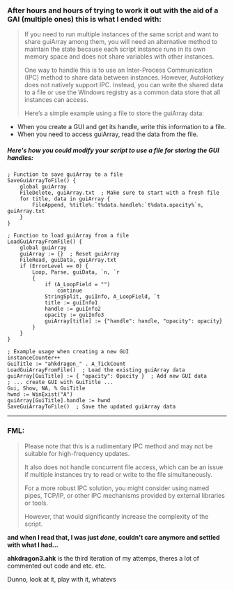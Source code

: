 ### After hours and hours of trying to work it out with the aid of a GAI (multiple ones) this is what I ended with:

> If you need to run multiple instances of the same script and want to share guiArray among them, you will need an alternative method to maintain the state because each script instance runs in its own memory space and does not share variables with other instances.
> 
> One way to handle this is to use an Inter-Process Communication (IPC) method to share data between instances. However, AutoHotkey does not natively support IPC. Instead, you can write the shared data to a file or use the Windows registry as a common data store that all instances can access.
> 
> Here’s a simple example using a file to store the guiArray data:

- When you create a GUI and get its handle, write this information to a file.
- When you need to access guiArray, read the data from the file.

##### Here's how you could modify your script to use a file for storing the GUI handles:

```ahk
; Function to save guiArray to a file
SaveGuiArrayToFile() {
    global guiArray
    FileDelete, guiArray.txt  ; Make sure to start with a fresh file
    for title, data in guiArray {
        FileAppend, %title%:`t%data.handle%:`t%data.opacity%`n, guiArray.txt
    }
}

; Function to load guiArray from a file
LoadGuiArrayFromFile() {
    global guiArray
    guiArray := {}  ; Reset guiArray
    FileRead, guiData, guiArray.txt
    if (ErrorLevel == 0) {
        Loop, Parse, guiData, `n, `r
        {
            if (A_LoopField = "")
                continue
            StringSplit, guiInfo, A_LoopField, `t
            title := guiInfo1
            handle := guiInfo2
            opacity := guiInfo3
            guiArray[title] := {"handle": handle, "opacity": opacity}
        }
    }
}

; Example usage when creating a new GUI
instanceCounter++
GuiTitle := "ahkdragon_" . A_TickCount
LoadGuiArrayFromFile()  ; Load the existing guiArray data
guiArray[GuiTitle] := { "opacity": Opacity }  ; Add new GUI data
; ... create GUI with GuiTitle ...
Gui, Show, NA, % GuiTitle
hwnd := WinExist("A")
guiArray[GuiTitle].handle := hwnd
SaveGuiArrayToFile()  ; Save the updated guiArray data
```

***

### FML:

> Please note that this is a rudimentary IPC method and may not be suitable for high-frequency updates.
> 
> It also does not handle concurrent file access, which can be an issue if multiple instances try to read or write to the file simultaneously.
> 
> For a more robust IPC solution, you might consider using named pipes, TCP/IP, or other IPC mechanisms provided by external libraries or tools.
> 
> However, that would significantly increase the complexity of the script.

**and when I read that, I was just *done*, couldn't care anymore and settled with what I had...**

**ahkdragon3.ahk** is the third iteration of my attemps, theres a lot of commented out code and etc. etc.

Dunno, look at it, play with it, whatevs

